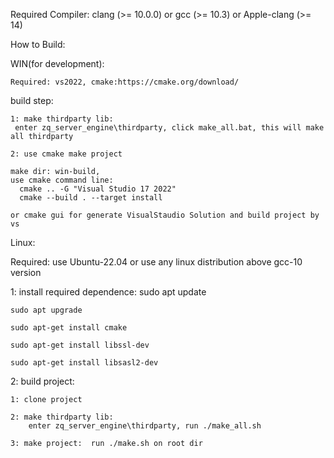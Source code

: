 Required Compiler: clang (>= 10.0.0) or gcc (>= 10.3) or Apple-clang (>= 14)

How to Build:

WIN(for development):

    Required: vs2022, cmake:https://cmake.org/download/

build step:

    1: make thirdparty lib:
	 enter zq_server_engine\thirdparty, click make_all.bat, this will make all thirdparty 
	
    2: use cmake make project

	make dir: win-build,
	use cmake command line: 
	  cmake .. -G "Visual Studio 17 2022"
	  cmake --build . --target install
	  
	or cmake gui for generate VisualStaudio Solution and build project by vs
	
	
Linux:

   Required: use Ubuntu-22.04 or use any linux distribution above gcc-10 version

   1: install required dependence:
	sudo apt update
	
	sudo apt upgrade
	
	sudo apt-get install cmake 
	
	sudo apt-get install libssl-dev 
	
	sudo apt-get install libsasl2-dev	
	
   2: build project:
   
	1: clone project
	
	2: make thirdparty lib:
	    enter zq_server_engine\thirdparty, run ./make_all.sh
	    
	3: make project:  run ./make.sh on root dir

